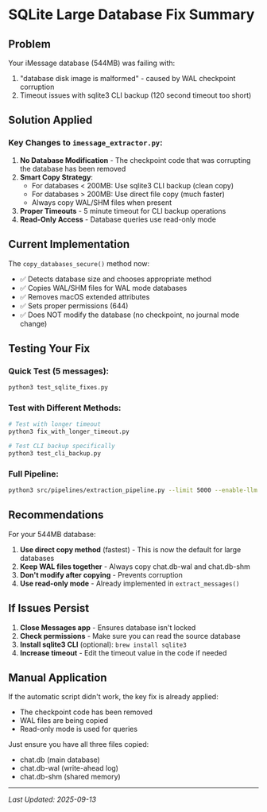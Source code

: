 # SQLite Large Database Fix Summary

## Problem
Your iMessage database (544MB) was failing with:
1. "database disk image is malformed" - caused by WAL checkpoint corruption
2. Timeout issues with sqlite3 CLI backup (120 second timeout too short)

## Solution Applied

### Key Changes to `imessage_extractor.py`:

1. **No Database Modification** - The checkpoint code that was corrupting the database has been removed
2. **Smart Copy Strategy**:
   - For databases < 200MB: Use sqlite3 CLI backup (clean copy)
   - For databases > 200MB: Use direct file copy (much faster)
   - Always copy WAL/SHM files when present
3. **Proper Timeouts** - 5 minute timeout for CLI backup operations
4. **Read-Only Access** - Database queries use read-only mode

## Current Implementation

The `copy_databases_secure()` method now:
- ✅ Detects database size and chooses appropriate method
- ✅ Copies WAL/SHM files for WAL mode databases
- ✅ Removes macOS extended attributes
- ✅ Sets proper permissions (644)
- ✅ Does NOT modify the database (no checkpoint, no journal mode change)

## Testing Your Fix

### Quick Test (5 messages):
```bash
python3 test_sqlite_fixes.py
```

### Test with Different Methods:
```bash
# Test with longer timeout
python3 fix_with_longer_timeout.py

# Test CLI backup specifically
python3 test_cli_backup.py
```

### Full Pipeline:
```bash
python3 src/pipelines/extraction_pipeline.py --limit 5000 --enable-llm
```

## Recommendations

For your 544MB database:
1. **Use direct copy method** (fastest) - This is now the default for large databases
2. **Keep WAL files together** - Always copy chat.db-wal and chat.db-shm
3. **Don't modify after copying** - Prevents corruption
4. **Use read-only mode** - Already implemented in `extract_messages()`

## If Issues Persist

1. **Close Messages app** - Ensures database isn't locked
2. **Check permissions** - Make sure you can read the source database
3. **Install sqlite3 CLI** (optional): `brew install sqlite3`
4. **Increase timeout** - Edit the timeout value in the code if needed

## Manual Application

If the automatic script didn't work, the key fix is already applied:
- The checkpoint code has been removed
- WAL files are being copied
- Read-only mode is used for queries

Just ensure you have all three files copied:
- chat.db (main database)
- chat.db-wal (write-ahead log)
- chat.db-shm (shared memory)

---
*Last Updated: 2025-09-13*
